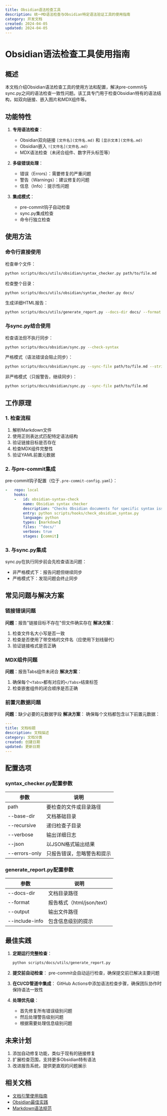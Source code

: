 ```yaml
---
title: Obsidian语法检查工具
description: 统一MD语法检查与Obsidian特定语法验证工具的使用指南
category: 开发文档
created: 2024-04-05
updated: 2024-04-05
---
```


# Obsidian语法检查工具使用指南

## 概述

本文档介绍Obsidian语法检查工具的使用方法和配置，解决pre-commit与sync.py之间的语法检查一致性问题。该工具专门用于检查Obsidian特有的语法结构，如双向链接、嵌入图片和MDX组件等。

## 功能特性

1. **专用语法检查**：
   - Obsidian双向链接 `[文件名](文件名.md)` 和 `[显示文本](文件名.md)`
   - Obsidian嵌入 `![文件名](文件名.md)`
   - MDX语法检查（未闭合组件、数字开头标签等）

2. **多级错误处理**：
   - 错误（Errors）：需要修复的严重问题
   - 警告（Warnings）：建议修复的问题
   - 信息（Info）：提示性问题

3. **集成模式**：
   - pre-commit钩子自动检查
   - sync.py集成检查
   - 命令行独立检查

## 使用方法

### 命令行直接使用

检查单个文件：
```bash
python scripts/docs/utils/obsidian/syntax_checker.py path/to/file.md
```

检查整个目录：
```bash
python scripts/docs/utils/obsidian/syntax_checker.py docs/
```

生成详细HTML报告：
```bash
python scripts/docs/utils/generate_report.py --docs-dir docs/ --format html --output report.html
```

### 与sync.py结合使用

检查语法但不执行同步：
```bash
python scripts/docs/obsidian/sync.py --check-syntax
```

严格模式（语法错误会阻止同步）：
```bash
python scripts/docs/obsidian/sync.py --sync-file path/to/file.md --strict
```

非严格模式（只报警告，继续同步）：
```bash
python scripts/docs/obsidian/sync.py --sync-file path/to/file.md
```

## 工作原理

### 1. 检查流程

1. 解析Markdown文件
2. 使用正则表达式匹配特定语法结构
3. 验证链接目标是否存在
4. 检查MDX组件完整性
5. 验证YAML前置元数据

### 2. 与pre-commit集成

pre-commit钩子配置（位于`.pre-commit-config.yaml`）：

```yaml
-   repo: local
    hooks:
    -   id: obsidian-syntax-check
        name: Obsidian syntax checker
        description: "Checks Obsidian documents for specific syntax issues"
        entry: python scripts/hooks/check_obsidian_syntax.py
        language: python
        types: [markdown]
        files: '^docs/'
        verbose: true
        stages: [commit]
```

### 3. 与sync.py集成

sync.py在执行同步前会先检查语法问题：

- 非严格模式下：报告问题但继续同步
- 严格模式下：发现问题会终止同步

## 常见问题与解决方案

### 链接错误问题

**问题**：报告"链接目标不存在"但文件确实存在
**解决方案**：

1. 检查文件名大小写是否一致
2. 检查是否使用了带空格的文件名（应使用下划线替代）
3. 验证链接格式是否正确

### MDX组件问题

**问题**：报告Tabs组件未闭合
**解决方案**：

1. 确保每个`<Tabs>`都有对应的`</Tabs>`结束标签
2. 检查嵌套组件的闭合顺序是否正确

### 前置元数据问题

**问题**：缺少必要的元数据字段
**解决方案**：
确保每个文档都包含以下前置元数据：
```yaml
---
title: 文档标题
description: 文档描述
category: 文档分类
created: 创建日期
updated: 更新日期
---
```

## 配置选项

### syntax_checker.py配置参数

| 参数 | 说明 |
|------|------|
| path | 要检查的文件或目录路径 |
| --base-dir | 文档基础目录 |
| --recursive | 递归检查子目录 |
| --verbose | 输出详细日志 |
| --json | 以JSON格式输出结果 |
| --errors-only | 只报告错误，忽略警告和提示 |

### generate_report.py配置参数

| 参数 | 说明 |
|------|------|
| --docs-dir | 文档目录路径 |
| --format | 报告格式（html/json/text） |
| --output | 输出文件路径 |
| --include-info | 包含信息级别的提示 |

## 最佳实践

1. **定期运行完整检查**：
   ```bash
   python scripts/docs/utils/generate_report.py
   ```

2. **提交前自动检查**：
   pre-commit会自动运行检查，确保提交前已解决主要问题

3. **在CI/CD管道中集成**：
   GitHub Actions中添加语法检查步骤，确保团队协作时保持语法一致性

4. **处理优先级**：
   - 首先修复所有错误级别问题
   - 然后处理警告级别问题
   - 根据需要处理信息级别问题

## 未来计划

1. 添加自动修复功能，类似于现有的链接修复
2. 扩展检查范围，支持更多Obsidian特有语法
3. 改进报告系统，提供更直观的问题展示

## 相关文档

- [文档引擎使用指南](../user/docs_engine_guide.md)
- [Obsidian最佳实践](../user/obsidian_best_practices.md)
- [Markdown语法规范](../dev/markdown_style_guide.md)
